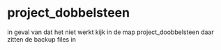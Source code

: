 # project_dobbelsteen
in geval van dat het niet werkt kijk in de map project_doobbelsteen daar zitten de backup files in
